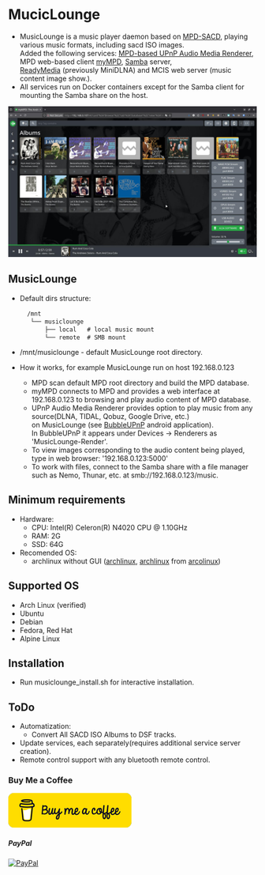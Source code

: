
<!-- # MucicLounge (under development at the moment) -->
# MucicLounge
* MusicLounge is a music player daemon based on [MPD-SACD](https://sourceforge.net/projects/mpd.sacddecoder.p), playing various music formats, including sacd ISO images.  
  Added the following services: [MPD-based UPnP Audio Media Renderer](https://www.lesbonscomptes.com/upmpdcli/), MPD web-based client [myMPD](https://github.com/jcorporation/mympd), [Samba](https://www.samba.org) server,   
  [ReadyMedia](https://sourceforge.net/projects/minidlna) (previously MiniDLNA) and MCIS web server (music content image show.).
* All services run on Docker containers except for the Samba client for mounting the Samba share on the host.

[![Watch the video](assets/Screenshot.jpg)](https://youtu.be/OFBMrEFkA4M)

## MusicLounge
* Default dirs structure:
        
        /mnt
         └── musiclounge
             ├── local   # local music mount
             └── remote  # SMB mount

* /mnt/musiclounge - default MusicLounge root directory. 
* How it works, for example MusicLounge run on host 192.168.0.123 
    * MPD scan default MPD root directory and build the MPD database.
    * myMPD connects to MPD and provides a web interface at 192.168.0.123 to browsing and play audio content of MPD database.
    * UPnP Audio Media Renderer provides option to play music from any source(DLNA, TIDAL, Qobuz, Google Drive, etc.)  
      on MusicLounge (see [BubbleUPnP](https://play.google.com/store/apps/details?id=com.bubblesoft.android.bubbleupnp) android application).  
      In BubbleUPnP it appears under Devices -> Renderers as 'MusicLounge-Render'.
    * To view images corresponding to the audio content being played, type in web browser: '192.168.0.123:5000'
    * To work with files, connect to the Samba share with a file manager such as Nemo, Thunar, etc. at smb://192.168.0.123/music.

## Minimum requirements
* Hardware:  
    * CPU: Intel(R) Celeron(R) N4020 CPU @ 1.10GHz  
    * RAM: 2G  
    * SSD: 64G  
* Recomended OS:  
    * archlinux without GUI ([archlinux](https://archlinux.org/download/#download-mirrors), [archlinux](https://ftp.belnet.be/arcolinux/arcoinstall/index.html) from [arcolinux](https://arcolinux.com/))

## Supported OS
* Arch Linux (verified)
* Ubuntu
* Debian
* Fedora, Red Hat
* Alpine Linux

## Installation
* Run musiclounge_install.sh for interactive installation.

## ToDo
* Automatization:  
    * Convert All SACD ISO Albums to DSF tracks.
* Update services, each separately(requires additional service server creation).
* Remote control support with any bluetooth remote control.

### Buy Me a Coffee
[![Buy Me a Coffee](assets/coffee-btn4.png)](https://www.buymeacoffee.com/dimafon)
##### PayPal
<!-- [![PayPal](https://img.shields.io/badge/Donate-PayPal-blue.svg)](https://www.paypal.me/username) -->
[![PayPal](https://img.shields.io/badge/Donate-PayPal-blue.svg)](https://www.paypal.com/donate/?business=E8WFBANKBM5CL&no_recurring=0&item_name=Thank+You+for+the+support%21&currency_code=ILS)







<!-- ################################################### -->
<!-- Shareable link -->
<!-- https://www.paypal.com/donate/?business=E8WFBANKBM5CL&no_recurring=0&item_name=Thank+You+for+the+support%21&currency_code=ILS -->

<!-- Donate button -->
<!-- <form action="https://www.paypal.com/donate" method="post" target="_top"> -->
<!-- <input type="hidden" name="business" value="E8WFBANKBM5CL" /> -->
<!-- <input type="hidden" name="no_recurring" value="0" /> -->
<!-- <input type="hidden" name="item_name" value="Thank You for the support!" /> -->
<!-- <input type="hidden" name="currency_code" value="ILS" /> -->
<!-- <input type="image" src="https://www.paypalobjects.com/en_US/IL/i/btn/btn_donateCC_LG.gif" border="0" name="submit" title="PayPal - The safer, easier way to pay online!" alt="Donate with PayPal button" /> -->
<!-- <img alt="" border="0" src="https://www.paypal.com/en_IL/i/scr/pixel.gif" width="1" height="1" /> -->
<!-- </form> -->
<!-- ################################################### -->



<!-- Prepair: -->
<!--     See mnt_music_dirs.sh, edit it and run it: -->
<!--      1) REMOTE_SMB_MOUNT_DIR variable -->
<!--         SMB_USERNAME="" -->
<!--         SMB_PASSWORD="" -->
<!--      2) LOCAL_MUSIC_DIR variable -->
<!-- Default dirs structure: -->
<!--     /mnt -->
<!--     └── music -->
<!--         ├── local_music   # link to your local music directory -->
<!--         └── remote_music  # for SMB mount -->
    
<!-- Minimum requirements: -->
<!--     Hardware: -->
<!--         CPU: Intel(R) Celeron(R) N4020 CPU @ 1.10GHz -->
<!--         RAM: 2G -->
<!--         SSD: 64G -->
<!--     Recomended OS: -->
<!--         archlinux without GUI -->
        
<!-- TODO:  -->
<!--     Add Samba, Minidlna services -->
<!--     scripts: -->
<!--         prepair bash script: -->
<!--             mympd copy -->

